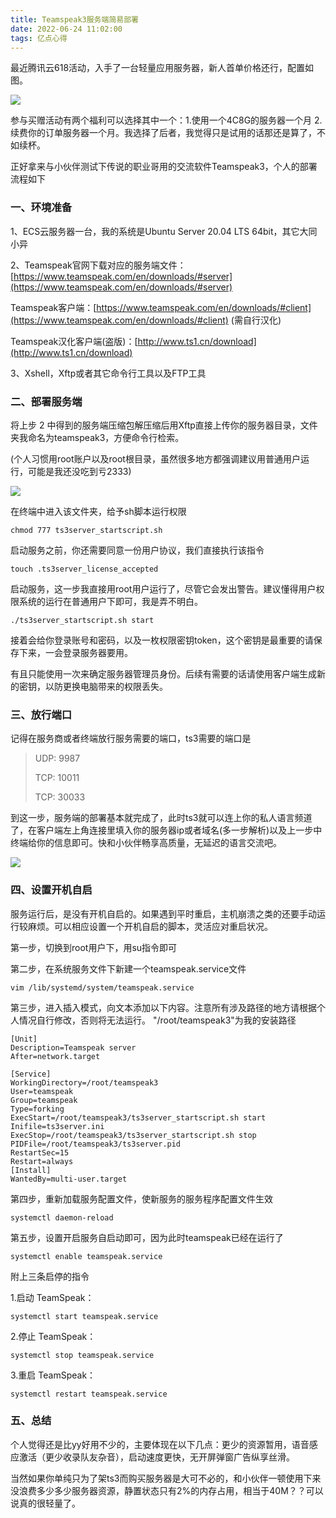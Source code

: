 ```yaml
---
title: Teamspeak3服务端简易部署
date: 2022-06-24 11:02:00
tags: 亿点心得
---
```


最近腾讯云618活动，入手了一台轻量应用服务器，新人首单价格还行，配置如图。

![](https://s3.bmp.ovh/imgs/2022/06/24/5380d996a801d111.png)

参与买赠活动有两个福利可以选择其中一个：1.使用一个4C8G的服务器一个月 2.续费你的订单服务器一个月。我选择了后者，我觉得只是试用的话那还是算了，不如续杯。

正好拿来与小伙伴测试下传说的职业哥用的交流软件Teamspeak3，个人的部署流程如下

### 一、环境准备 ###

1、ECS云服务器一台，我的系统是Ubuntu Server 20.04 LTS 64bit，其它大同小异

2、Teamspeak官网下载对应的服务端文件：[https://www.teamspeak.com/en/downloads/#server](https://www.teamspeak.com/en/downloads/#server)

Teamspeak客户端：[https://www.teamspeak.com/en/downloads/#client](https://www.teamspeak.com/en/downloads/#client) (需自行汉化)

Teamspeak汉化客户端(盗版)：[http://www.ts1.cn/download](http://www.ts1.cn/download)

3、Xshell，Xftp或者其它命令行工具以及FTP工具

### 二、部署服务端 ###

将上步 2 中得到的服务端压缩包解压缩后用Xftp直接上传你的服务器目录，文件夹我命名为teamspeak3，方便命令行检索。

(个人习惯用root账户以及root根目录，虽然很多地方都强调建议用普通用户运行，可能是我还没吃到亏2333)

![](https://s3.bmp.ovh/imgs/2022/06/24/8fa36299d6d57ca0.png)

在终端中进入该文件夹，给予sh脚本运行权限

    chmod 777 ts3server_startscript.sh

启动服务之前，你还需要同意一份用户协议，我们直接执行该指令

    touch .ts3server_license_accepted

启动服务，这一步我直接用root用户运行了，尽管它会发出警告。建议懂得用户权限系统的运行在普通用户下即可，我是弄不明白。

    ./ts3server_startscript.sh start

接着会给你登录账号和密码，以及一枚权限密钥token，这个密钥是最重要的请保存下来，一会登录服务器要用。

有且只能使用一次来确定服务器管理员身份。后续有需要的话请使用客户端生成新的密钥，以防更换电脑带来的权限丢失。

### 三、放行端口 ###

记得在服务商或者终端放行服务需要的端口，ts3需要的端口是

> UDP: 9987
> 
> TCP: 10011
> 
> TCP: 30033

到这一步，服务端的部署基本就完成了，此时ts3就可以连上你的私人语言频道了，在客户端左上角连接里填入你的服务器ip或者域名(多一步解析)以及上一步中终端给你的信息即可。快和小伙伴畅享高质量，无延迟的语言交流吧。

![](https://s3.bmp.ovh/imgs/2022/06/24/747808fadc3cc5d2.png)

### 四、设置开机自启 ###

服务运行后，是没有开机自启的。如果遇到平时重启，主机崩溃之类的还要手动运行较麻烦。可以相应设置一个开机自启的脚本，灵活应对重启状况。

第一步，切换到root用户下，用su指令即可

第二步，在系统服务文件下新建一个teamspeak.service文件

    vim /lib/systemd/system/teamspeak.service

第三步，进入插入模式，向文本添加以下内容。注意所有涉及路径的地方请根据个人情况自行修改，否则将无法运行。
"/root/teamspeak3"为我的安装路径

    [Unit]
    Description=Teamspeak server
    After=network.target
    
    [Service]
    WorkingDirectory=/root/teamspeak3
    User=teamspeak
    Group=teamspeak
    Type=forking
    ExecStart=/root/teamspeak3/ts3server_startscript.sh start
    Inifile=ts3server.ini
    ExecStop=/root/teamspeak3/ts3server_startscript.sh stop
    PIDFile=/root/teamspeak3/ts3server.pid
    RestartSec=15
    Restart=always
    [Install]
    WantedBy=multi-user.target

第四步，重新加载服务配置文件，使新服务的服务程序配置文件生效

    systemctl daemon-reload

第五步，设置开启服务自启动即可，因为此时teamspeak已经在运行了

    systemctl enable teamspeak.service

附上三条启停的指令

1.启动 TeamSpeak：

    systemctl start teamspeak.service

2.停止 TeamSpeak：

    systemctl stop teamspeak.service

3.重启 TeamSpeak：

    systemctl restart teamspeak.service

### 五、总结 ###

个人觉得还是比yy好用不少的，主要体现在以下几点：更少的资源暂用，语音感应激活（更少收录队友杂音），启动速度更快，无开屏弹窗广告纵享丝滑。

当然如果你单纯只为了架ts3而购买服务器是大可不必的，和小伙伴一顿使用下来没浪费多少多少服务器资源，静置状态只有2%的内存占用，相当于40M？？可以说真的很轻量了。